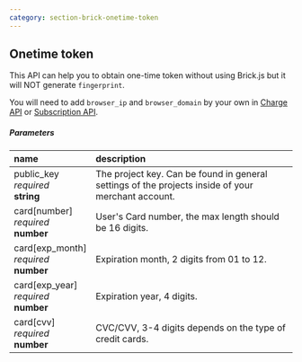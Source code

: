 ```yaml
---
category: section-brick-onetime-token
---
```

## Onetime token

This API can help you to obtain one-time token without using Brick.js but it will NOT generate ```fingerprint```.

You will need to add ```browser_ip``` and ```browser_domain``` by your own in [Charge API](#section-brick-charge) or [Subscription API](#section-brick-subscription).

##### Parameters

| name |  description |
|:---|:---|
| public_key<br> *required* <br> **string** | The project key. Can be found in general settings of the projects inside of your merchant account.|
| card[number]<br> *required*<br> **number** | User's Card number, the max length should be 16 digits.|
| card[exp_month]<br> *required* <br> **number** | Expiration month, 2 digits from 01 to 12.|
| card[exp_year]<br> *required*<br>**number** | Expiration year, 4 digits.|
| card[cvv]<br>*required*<br>**number** | CVC/CVV, 3-4 digits depends on the type of credit cards.|